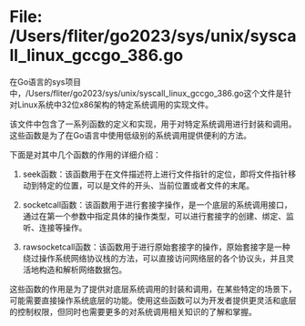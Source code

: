 # File: /Users/fliter/go2023/sys/unix/syscall_linux_gccgo_386.go

在Go语言的sys项目中，/Users/fliter/go2023/sys/unix/syscall_linux_gccgo_386.go这个文件是针对Linux系统中32位x86架构的特定系统调用的实现文件。

该文件中包含了一系列函数的定义和实现，用于对特定系统调用进行封装和调用。这些函数是为了在Go语言中使用低级别的系统调用提供便利的方法。

下面是对其中几个函数的作用的详细介绍：

1. seek函数：该函数用于在文件描述符上进行文件指针的定位，即将文件指针移动到特定的位置，可以是文件的开头、当前位置或者文件的末尾。

2. socketcall函数：该函数用于进行套接字操作，是一个底层的系统调用接口，通过在第一个参数中指定具体的操作类型，可以进行套接字的创建、绑定、监听、连接等操作。

3. rawsocketcall函数：该函数用于进行原始套接字的操作，原始套接字是一种绕过操作系统网络协议栈的方法，可以直接访问网络层的各个协议头，并且灵活地构造和解析网络数据包。

这些函数的作用是为了提供对底层系统调用的封装和调用，在某些特定的场景下，可能需要直接操作系统底层的功能。使用这些函数可以为开发者提供更灵活和底层的控制权限，但同时也需要更多的对系统调用相关知识的了解和掌握。

